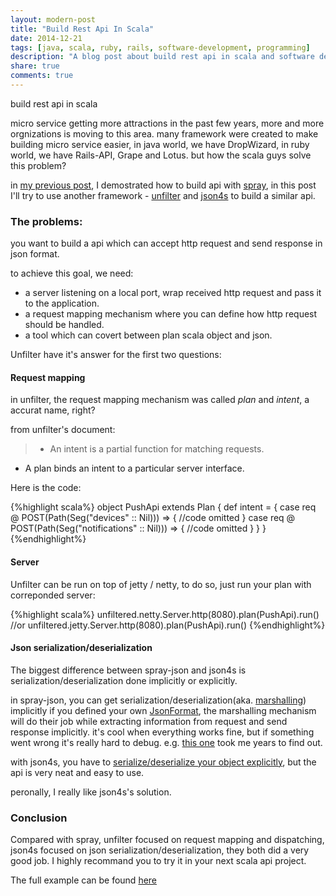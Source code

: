 ```yaml
---
layout: modern-post
title: "Build Rest Api In Scala"
date: 2014-12-21
tags: [java, scala, ruby, rails, software-development, programming]
description: "A blog post about build rest api in scala and software development."
share: true
comments: true
---
```


build rest api in scala

micro service getting more attractions in the past few years, more and more orgnizations is moving to this area. many framework were created to make building micro service easier,  in java world, we have DropWizard, in ruby world, we have Rails-API, Grape and Lotus. but how the scala guys solve this problem?

in [my previous post](http://nicholasren.github.io/2014/08/21/spray-based-rest-api.html), I demostrated how to build api with [spray](http://spray.io/), in this post I'll try to use another framework - [unfilter](http://unfiltered.databinder.net/Unfiltered.html) and [json4s](https://github.com/json4s/json4s) to build a similar api.


### The problems:
you want to build a api which can accept http request and send response in json format.


to achieve this goal, we need:

- a server listening on a local port, wrap received http request and pass it to the application.
- a request mapping mechanism where you can define how http request should be handled.
- a tool which can covert between plan scala object and json.


Unfilter have it's answer for the first two questions:

#### Request mapping
in unfilter, the request mapping mechanism was called _plan_ and _intent_, a accurat name, right?

from unfilter's document:

> - An intent is a partial function for matching requests.
- A plan binds an intent to a particular server interface.

Here is the code:

{%highlight scala%}
object PushApi extends Plan {
  def intent = {
    case req @ POST(Path(Seg("devices" :: Nil))) => {
      //code omitted
    }
    case req @ POST(Path(Seg("notifications" :: Nil))) => {
      //code omitted
    }
  }
}
{%endhighlight%}

#### Server
Unfilter can be run on top of jetty / netty, to do so, just run your plan with correponded server:

{%highlight scala%}
unfiltered.netty.Server.http(8080).plan(PushApi).run()
//or
unfiltered.jetty.Server.http(8080).plan(PushApi).run()
{%endhighlight%}

#### Json serialization/deserialization
The biggest difference between spray-json and json4s is serialization/deserialization done implicitly or explicitly.

in spray-json, you can get serialization/deserialization(aka. [marshalling](http://spray.io/documentation/1.2.2/spray-httpx/marshalling/)) implicitly if you defined your own [JsonFormat](https://github.com/nicholasren/spray-rest-api/blob/master/src/main/scala/com/example/User.scala#L9),
the marshalling mechanism will do their job while extracting information from request and send response implicitly. it's cool when everything works fine, but if something went wrong it's really hard to debug. e.g. [this one](https://github.com/nicholasren/spray-rest-api/blob/master/src/main/scala/com/example/MyService.scala#L27) took me years to find out.

with json4s, you have to [serialize/deserialize your object explicitly](https://github.com/nicholasren/push-example/blob/master/src/main/scala/com/example/unfilter/repos/DeviceRepository.scala#L19), but the api is very neat and easy to use.

peronally, I really like json4s's solution.


### Conclusion
Compared with spray, unfilter focused on request mapping and dispatching, json4s focused on json serialization/deserialization, they both did a very good job. I highly recommand you to try it in your next scala api project.

The full example can be found [here](https://github.com/nicholasren/push-example/)
